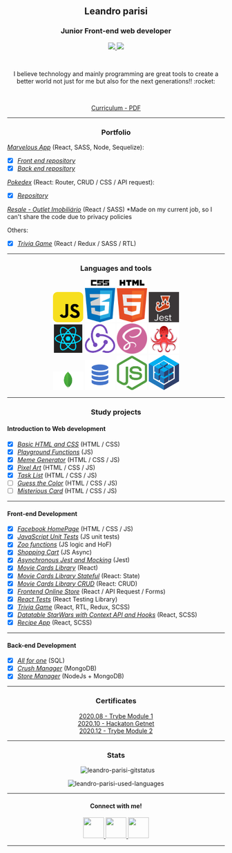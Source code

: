<h2 align="center">Leandro parisi</h2>
<h3 align="center">Junior Front-end web developer</h3>
<p align="center">
  <a href="https://www.linkedin.com/in/leandro-parisi/" target="_blank" >
    <img src="https://i.ibb.co/Kx2GSrT/linkedin.png" width="35px">
  </a>
  <a href="https://www.instagram.com/leandroparisi.art/" target="_blank" >
    <img src="https://cdn.icon-icons.com/icons2/1211/PNG/512/1491579602-yumminkysocialmedia36_83067.png" width="35px">
  </a> 
</p>
<br />
<p align="center">
  I believe technology and mainly programming are great tools to create a better world not just for me but also for the next generations!! :rocket:
</p>
<br />
<p align="center">
  <a href="https://raw.githubusercontent.com/leandroparisi/leandroparisi/main/archives/CV_leandroParisi.pdf" target="_blank">
    Curriculum - PDF
  </a>
</p>

<hr />

<h3 align="center">Portfolio</h3>

 _[Marvelous App](https://marvelousapp-front.herokuapp.com/)_  (React, SASS, Node, Sequelize):
- [x] _[Front end repository](https://github.com/LeandroParisi/case-stone-front)_
- [x] _[Back end repository](https://github.com/LeandroParisi/caseStone_MarvelousApp_Back)_ 

_[Pokedex](https://leandroparisi.github.io/pokedex/)_  (React: Router, CRUD / CSS / API request):
- [x] _[Repository](https://github.com/LeandroParisi/pokedex)_ 

_[Resale - Outlet Imobiliário](https://resale.com.br/)_ (React / SASS) *Made on my current job, so I can't share the code due to privacy policies

Others:
- [x] _[Trivia Game](https://github.com/LeandroParisi/A1.trivia-game)_ (React / Redux / SASS / RTL)

<hr />

<h3 align="center">Languages and tools</h3>
<div style="margin: auto">
  <div align="center">
    <img src="https://raw.githubusercontent.com/leandroparisi/leandroparisi/main/assets/JavaScript-icon.png" alt="JavaScript" width="70px"/>
    <img src="https://raw.githubusercontent.com/leandroparisi/leandroparisi/main/assets/Css-icon.png" alt="CSS" width="70px"/>
    <img src="https://raw.githubusercontent.com/leandroparisi/leandroparisi/main/assets/Html-icon.png" alt="HTML" width="70px"/>
    <img src="https://raw.githubusercontent.com/leandroparisi/leandroparisi/main/assets/Jest-icon.png" alt="Jest" width="70px"/>
  </div>
  <div align="center">
    <img src="https://raw.githubusercontent.com/leandroparisi/leandroparisi/main/assets/React-icon.png" alt="React" width="70px"/>
    <img src="https://raw.githubusercontent.com/leandroparisi/leandroparisi/main/assets/Redux-icon.png" alt="React" width="70px"/>
    <img src="https://raw.githubusercontent.com/leandroparisi/leandroparisi/main/assets/Sass-icon.png" alt="React" width="70px"/>
    <img src="https://raw.githubusercontent.com/leandroparisi/leandroparisi/main/assets/reactTestingLibrary-logo.png" alt="React" width="70px"/>
  </div>
  <div align="center">
    <img src="https://raw.githubusercontent.com/leandroparisi/leandroparisi/main/assets/mongoDB.png" alt="React" width="70px"/>
    <img src="https://raw.githubusercontent.com/leandroparisi/leandroparisi/main/assets/mySQL.png" alt="React" width="70px"/>
    <img src="https://raw.githubusercontent.com/leandroparisi/leandroparisi/main/assets/nodejs_logo.png" alt="React" width="70px"/>
    <img src="https://raw.githubusercontent.com/leandroparisi/leandroparisi/main/assets/sequelize.svg" alt="React" width="70px"/>
  </div>
</div>

<hr />

<h3 align="center">Study projects</h3>
<h4>Introduction to Web development</h4>

- [x] _[Basic HTML and CSS](https://leandroparisi.github.io/B1.lessons-learned/)_ (HTML / CSS)
- [x] _[Playground Functions](https://github.com/LeandroParisi/playground-functions)_ (JS)
- [x] _[Meme Generator](https://leandroparisi.github.io/B3.meme-generator/)_ (HTML / CSS / JS)
- [x] _[Pixel Art](https://leandroparisi.github.io/B4.pixel-art/)_ (HTML / CSS / JS)
- [x] _[Task List](https://leandroparisi.github.io/B5.todo-list/)_ (HTML / CSS / JS)
- [ ] _[Guess the Color]()_ (HTML / CSS / JS)
- [ ] _[Misterious Card]()_ (HTML / CSS / JS)
<hr />

<h4>Front-end Development</h4>

- [x] _[Facebook HomePage](https://leandroparisi.github.io/B6.facebook-homePage/)_ (HTML / CSS / JS)
- [x] _[JavaScript Unit Tests](https://github.com/LeandroParisi/B7.js-unit-tests)_ (JS unit tests)
- [x] _[Zoo functions](https://github.com/LeandroParisi/B8.zoo-functions)_ (JS logic and HoF)
- [x] _[Shopping Cart](https://leandroparisi.github.io/B9.shopping-cart/)_ (JS Async)
- [x] _[Asynchronous Jest and Mocking](https://github.com/LeandroParisi/B10.asynchronous-jest-and-mock)_ (Jest)
- [x] _[Movie Cards Library](https://leandroparisi.github.io/B11.movie-card-library/)_ (React)
- [x] _[Movie Cards Library Stateful](https://leandroparisi.github.io/B12.movie-cards-library-stateful/)_ (React: State)
- [x] _[Movie Cards Library CRUD](https://leandroparisi.github.io/B13.movie-card-library-crud/)_ (React: CRUD)
- [x] _[Frontend Online Store](https://leandroparisi.github.io/B14.online-store/)_ (React / API Request / Forms)
- [x] _[React Tests](https://github.com/LeandroParisi/B15.react-testing-library)_ (React Testing Library)
- [x] _[Trivia Game](https://github.com/tryber/sd-06-project-trivia-react-redux/pull/71)_ (React, RTL, Redux, SCSS)
- [x] _[Datatable StarWars with Context API and Hooks](https://github.com/tryber/sd-06-project-starwars-datatable-hooks/pull/38)_ (React, SCSS)
- [x] _[Recipe App](https://github.com/tryber/sd-06-project-recipes-app/pull/42)_ (React, SCSS)
<hr />

<h4>Back-end Development</h4>

- [x] _[All for one](https://github.com/tryber/sd-06-mysql-all-for-one/pull/7)_ (SQL)
- [x] _[Crush Manager](https://github.com/tryber/sd-06-crush-manager/pull/41)_ (MongoDB)
- [x] _[Store Manager](https://github.com/tryber/sd-06-store-manager/pull/19)_ (NodeJs + MongoDB)

<hr />

<h3 align="center">Certificates</h4>
<p align="center">
  <a href="https://raw.githubusercontent.com/leandroparisi/leandroparisi/main/archives/Certificates/2020.08.01-Trybe_Certificado_Módulo_1.pdf" target="_blank">
    2020.08 - Trybe Module 1
  </a>
  <br />
  <a href="https://raw.githubusercontent.com/leandroparisi/leandroparisi/main/archives/Certificates/2020.10.21-Hackaton_Getnet.pdf" target="_blank">
    2020.10 - Hackaton Getnet
  </a>
  <br />
  <a href="https://raw.githubusercontent.com/leandroparisi/leandroparisi/main/archives/Certificates/2020.12.01-Trybe_Certificado_Módulo_2.pdf" target="_blank">
    2020.12 - Trybe Module 2
  </a>
</p>
<hr />

<h3 align="center">Stats</h3>

  <p align="center">&nbsp;
      <img src="https://github-readme-stats.vercel.app/api?username=leandroparisi&count_private=true&show_icons=true&theme=graywhite&icon_color=268bd2&title_color=268bd2" alt="leandro-parisi-gitstatus" />
  </p>
  <p align="center">
      <img src="https://github-readme-stats.vercel.app/api/top-langs/?username=leandroparisi&layout=compact&theme=graywhite&title_color=268bd2" alt="leandro-parisi-used-languages" />
  </p>

<hr />

<h4 align="center">Connect with me!</h4>
<p align="center">
  <a href="https://www.linkedin.com/in/leandro-parisi/" target="_blank" >
    <img src="https://i.ibb.co/Kx2GSrT/linkedin.png" width="48px" height="48px">
  </a>
  <a href="https://github.com/leandroparisi" target="_blank" >
    <img src="https://cdn.iconscout.com/icon/free/png-256/github-108-438008.png" width="48px" height="48px">
  </a> 
  <a href="https://www.instagram.com/leandroparisi.art/" target="_blank" >
    <img src="https://cdn.icon-icons.com/icons2/1211/PNG/512/1491579602-yumminkysocialmedia36_83067.png" width="48px" height="48px">
  </a> 
</p>

<hr />
<br />
